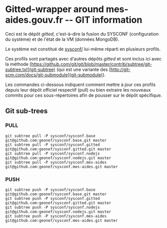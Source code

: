 # Gitted-wrapper around mes-aides.gouv.fr -- GIT information

Ceci est le dépôt _gitted_, c'est-à-dire la fusion du SYSCONF
(configuration du système) et de l'état de la VM (données MongoDB).

Le système est constitué de [sysconf/](sysconf/) lui-même réparti en
plusieurs profils.

Ces profils sont partagés avec d'autres dépôts _gitted_ et sont inclus
ici avec la méthode
[https://github.com/git/git/blob/master/contrib/subtree/git-subtree.txt](git-subtree)
(qui est une variante des
[http://git-scm.com/docs/git-submodule](git-submodule)).

Les commandes ci-dessous indiquent comment mettre à jour ces profils
depuis leur dépôt officiel respectif (pull) ou bien extraire les
nouveaux commits pour ces sous-répertoires afin de pousser sur le
dépôt spécifique.


## Git sub-trees

### PULL

```
git subtree pull -P sysconf/sysconf.base git@github.com:geonef/sysconf.base.git master
git subtree pull -P sysconf/sysconf.gitted git@github.com:geonef/sysconf.gitted.git master
git subtree pull -P sysconf/sysconf.nodejs git@github.com:geonef/sysconf.nodejs.git master
git subtree pull -P sysconf/sysconf.mes-aides git@github.com:geonef/sysconf.mes-aides.git master
```

### PUSH

```
git subtree push -P sysconf/sysconf.base git@github.com:geonef/sysconf.base.git master
git subtree push -P sysconf/sysconf.gitted git@github.com:geonef/sysconf.gitted.git master
git subtree push -P sysconf/sysconf.nodejs git@github.com:geonef/sysconf.nodejs.git master
git subtree push -P sysconf/sysconf.mes-aides git@github.com:geonef/sysconf.mes-aides.git master
```
